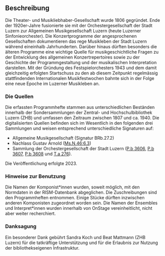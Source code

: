 ## Beschreibung

Die Theater- und Musikliebhaber-Gesellschaft wurde 1806 gegründet. Ende der 1920er-Jahre fusionierte sie mit der Orchestergesellschaft der Stadt Luzern zur Allgemeinen Musikgesellschaft Luzern (heute Luzerner Sinfonieorchester). Die Konzertprogramme der angesprochenen Gesellschaften dokumentieren das rege Musikleben der Stadt Luzern während eineinhalb Jahrhunderten. Darüber hinaus dürften besonders die älteren Programme eine wichtige Quelle für musikgeschichtliche Fragen zu der Entwicklung des allgemeinen Konzertrepertoires sowie zu der Geschichte der Programmgestaltung und der musikalischen Interpretation darstellen. Mit der Gründung des Festspielorchesters 1943 und dem damit gleichzeitig erfolgten Startschuss zu den ab diesem Zeitpunkt regelmässig stattfindenden Internationalen Musikfestwochen bahnte sich in der Folge eine neue Epoche im Luzerner Musikleben an.

### Die Quellen

Die erfassten Programmhefte stammen aus unterschiedlichen Beständen innerhalb der Sondersammlungen der Zentral- und Hochschulbibliothek Luzern (ZHB) und umfassen den Zeitraum zwischen 1807 und ca. 1940. Die digitalisierten Quellen befinden sich im Wesentlich in den folgenden drei Sammlungen und weisen entsprechend unterschiedliche Signaturen auf: 
- Allgemeine Musikgesellschaft (Signatur BRb.27.2)
- Nachlass Gustav Arnold ([Ms.N.46:6.3](https://slsp-rzs.primo.exlibrisgroup.com/permalink/41SLSP_RZS/lim8q1/alma9914249263605505))
- Sammlung der Orchestergesellschaft der Stadt Luzern ([P.b 3606](https://slsp-rzs.primo.exlibrisgroup.com/permalink/41SLSP_RZS/lim8q1/alma9914390695705505), [P.b 3607](https://slsp-rzs.primo.exlibrisgroup.com/permalink/41SLSP_RZS/lim8q1/alma9914390695605505), [P.b 3608](https://slsp-rzs.primo.exlibrisgroup.com/permalink/41SLSP_RZS/lim8q1/alma9914390695505505) und [T.a 276](https://slsp-rzs.primo.exlibrisgroup.com/permalink/41SLSP_RZS/lim8q1/alma9914390695905505)). 

Die Veröffentlichung erfolgte 2023.

### Hinweise zur Benutzung

Die Namen der Komponist\*innen wurden, soweit möglich, mit den Normdaten in der RISM-Datenbank abgeglichen. Die Zuschreibungen sind den Programmheften entnommen. Einige Stücke dürften inzwischen anderen Komponisten zugeordnet worden sein. Die Namen der Ensembles und Interpret\*innen wurden innerhalb von OnStage vereinheitlicht, nicht aber weiter recherchiert. 

### Danksagung

Ein besonderer Dank gebührt Sandra Koch und Beat Mattmann (ZHB Luzern) für die tatkräftige Unterstützung und für die Erlaubnis zur Nutzung der bibliothekseigenen Infrastruktur.
